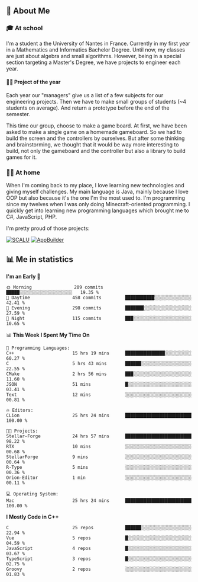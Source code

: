 ## 👀 About Me

### 🎓 At school

I'm a student a the University of Nantes in France. Currently in my first year in a Mathematics and Informatics Bachelor Degree. Until now, my classes are just about algebra and small algorithms. However, being in a special section targeting a Master's Degree, we have projects to engineer each year. 

#### 🔧🔬 Project of the year

Each year our "managers" give us a list of a few subjects for our engineering projects. Then we have to make small groups of students (~4 students on average). And return a prototype before the end of the semester.

This time our group, choose to make a game board. At first, we have been asked to make a single game on a homemade gameboard. So we had to build the screen and the controllers by ourselves. 
But after some thinking and brainstorming, we thought that it would be way more interesting to build, not only the gameboard and the controller but also a library to build games for it.

### 👨‍💻 At home

When I'm coming back to my place, I love learning new technologies and giving myself challenges. My main language is Java, mainly because I love OOP but also because it's the one I'm the most used to. I'm programming since my twelves when I was only doing Minecraft-oriented programming.  I quickly get into learning new programming languages which brought me to C#, JavaScript, PHP. 

I'm pretty proud of those projects:

[![SCALU](https://github-readme-stats.vercel.app/api/pin?username=renardfute&repo=SCALU)](https://github.com/renardfute/scalu)
[![AppBuilder](https://github-readme-stats.vercel.app/api/pin?username=pulsedev2&repo=AppBuilder)](https://github.com/pulsedev2/AppBuilder)

## 📊 Me in statistics
<!--START_SECTION:waka-->
**I'm an Early 🐤** 

```text
🌞 Morning                209 commits         █████░░░░░░░░░░░░░░░░░░░░   19.35 % 
🌆 Daytime                458 commits         ███████████░░░░░░░░░░░░░░   42.41 % 
🌃 Evening                298 commits         ███████░░░░░░░░░░░░░░░░░░   27.59 % 
🌙 Night                  115 commits         ███░░░░░░░░░░░░░░░░░░░░░░   10.65 % 
```


📊 **This Week I Spent My Time On** 

```text
💬 Programming Languages: 
C++                      15 hrs 19 mins      ███████████████░░░░░░░░░░   60.27 % 
C                        5 hrs 43 mins       ██████░░░░░░░░░░░░░░░░░░░   22.55 % 
CMake                    2 hrs 56 mins       ███░░░░░░░░░░░░░░░░░░░░░░   11.60 % 
JSON                     51 mins             █░░░░░░░░░░░░░░░░░░░░░░░░   03.41 % 
Text                     12 mins             ░░░░░░░░░░░░░░░░░░░░░░░░░   00.81 % 

🔥 Editors: 
CLion                    25 hrs 24 mins      █████████████████████████   100.00 % 

🐱‍💻 Projects: 
Stellar-Forge            24 hrs 57 mins      █████████████████████████   98.22 % 
RTX                      10 mins             ░░░░░░░░░░░░░░░░░░░░░░░░░   00.68 % 
StellarForge             9 mins              ░░░░░░░░░░░░░░░░░░░░░░░░░   00.64 % 
R-Type                   5 mins              ░░░░░░░░░░░░░░░░░░░░░░░░░   00.36 % 
Orion-Editor             1 min               ░░░░░░░░░░░░░░░░░░░░░░░░░   00.11 % 

💻 Operating System: 
Mac                      25 hrs 24 mins      █████████████████████████   100.00 % 
```

**I Mostly Code in C++** 

```text
C                        25 repos            ██████░░░░░░░░░░░░░░░░░░░   22.94 % 
Vue                      5 repos             █░░░░░░░░░░░░░░░░░░░░░░░░   04.59 % 
JavaScript               4 repos             █░░░░░░░░░░░░░░░░░░░░░░░░   03.67 % 
TypeScript               3 repos             █░░░░░░░░░░░░░░░░░░░░░░░░   02.75 % 
Groovy                   2 repos             ░░░░░░░░░░░░░░░░░░░░░░░░░   01.83 % 
```




<!--END_SECTION:waka-->
